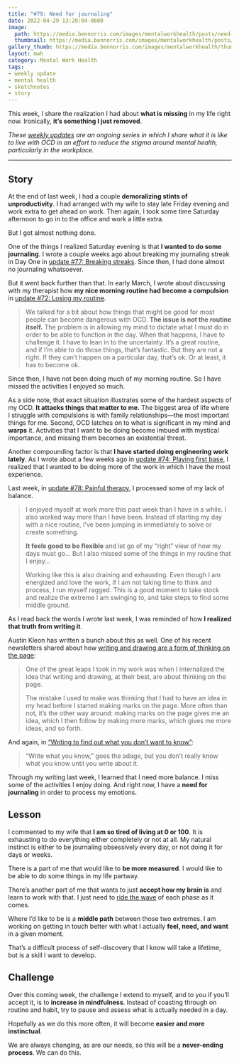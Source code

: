 ```yaml
---
title: "#79: Need for journaling"
date: 2022-04-29 13:20:04-0600
image: 
  path: https://media.bennorris.com/images/mentalworkhealth/posts/need-for-journaling.jpg
  thumbnail: https://media.bennorris.com/images/mentalworkhealth/posts/thumbnails/need-for-journaling.jpg
gallery_thumb: https://media.bennorris.com/images/mentalworkhealth/thumbs/need-for-journaling.jpg
layout: mwh
category: Mental Work Health
tags:
- weekly update
- mental health
- sketchnotes
- story
---
```


This week, I share the realization I had about **what is missing** in my life right now. Ironically, **it’s something I just removed**.

_These [weekly updates](https://bennorris.com/tags/weekly-update/) are an ongoing series in which I share what it is like to live with OCD in an effort to reduce the stigma around mental health, particularly in the workplace._

***

## Story

At the end of last week, I had a couple **demoralizing stints of unproductivity**. I had arranged with my wife to stay late Friday evening and work extra to get ahead on work. Then again, I took some time Saturday afternoon to go in to the office and work a little extra.

But I got almost nothing done.

One of the things I realized Saturday evening is that **I wanted to do some journaling**. I wrote a couple weeks ago about breaking my journaling streak in Day One in [update #77: Breaking streaks](https://bennorris.com/2022/04/15/breaking-streaks). Since then, I had done almost no journaling whatsoever.

But it went back further than that. In early March, I wrote about discussing with my therapist how **my nice morning routine had become a compulsion** in [update #72: Losing my routine](https://bennorris.com/2022/03/12/losing-my-routine).

> We talked for a bit about how things that might be good for most people can become dangerous with OCD. **The issue is not the routine itself.** The problem is in allowing my mind to dictate what I must do in order to be able to function in the day. When that happens, I have to challenge it. I have to lean in to the uncertainty. It’s a great routine, and if I’m able to do those things, that’s fantastic. But they are not a right. If they can’t happen on a particular day, that’s ok. Or at least, it has to become ok.

Since then, I have not been doing much of my morning routine. So I have missed the activities I enjoyed so much.

As a side note, that exact situation illustrates some of the hardest aspects of my OCD. **It attacks things that matter to me.** The biggest area of life where I struggle with compulsions is with family relationships—the most important things for me. Second, OCD latches on to what is significant in my mind and **warps** it. Activities that I want to be doing become imbued with mystical importance, and missing them becomes an existential threat.

Another compounding factor is that **I have started doing engineering work lately**. As I wrote about a few weeks ago in [update #74: Playing first base](https://bennorris.com/2022/03/26/playing-first-base), I realized that I wanted to be doing more of the work in which I have the most experience.

Last week, in [update #78: Painful therapy](https://bennorris.com/2022/04/15/breaking-streaks), I processed some of my lack of balance.

> I enjoyed myself at work more this past week than I have in a while. I also worked way more than I have been. Instead of starting my day with a nice routine, I’ve been jumping in immediately to solve or create something.
> 
> **It feels good to be flexible** and let go of my “right” view of how my days must go… But I also missed some of the things in my routine that I enjoy…
> 
> Working like this is also draining and exhausting. Even though I am energized and love the work, if I am not taking time to think and process, I run myself ragged. This is a good moment to take stock and realize the extreme I am swinging to, and take steps to find some middle ground.

As I read back the words I wrote last week, I was reminded of how **I realized that truth from writing it**.

Austin Kleon has written a bunch about this as well. One of his recent newsletters shared about how [writing and drawing are a form of thinking on the page](https://austinkleon.com/2022/02/08/thinking-on-the-page/):

> One of the great leaps I took in my work was when I internalized the idea that writing and drawing, at their best, are about thinking on the page.
> 
> The mistake I used to make was thinking that I had to have an idea in my head before I started making marks on the page. More often than not, it’s the other way around: making marks on the page gives me an idea, which I then follow by making more marks, which gives me more ideas, and so forth.

And again, in [“Writing to find out what you don’t want to know”](https://austinkleon.com/2019/08/02/writing-to-find-out-what-you-dont-want-to-know/):

> “Write what you know,” goes the adage, but you don’t really know what you know until you write about it.

Through my writing last week, I learned that I need more balance. I miss some of the activities I enjoy doing. And right now, I have a **need for journaling** in order to process my emotions.


## Lesson

I commented to my wife that **I am so tired of living at 0 or 100**. It is exhausting to do everything either completely or not at all. My natural instinct is either to be journaling obsessively every day, or not doing it for days or weeks.

There is a part of me that would like to **be more measured**. I would like to be able to do some things in my life partway.

There’s another part of me that wants to just **accept how my brain is** and learn to work with that. I just need to [ride the wave](https://bennorris.com/2017/11/10/riding-the-wave) of each phase as it comes.

Where I’d like to be is a **middle path** between those two extremes. I am working on getting in touch better with what I actually **feel, need, and want** in a given moment.

That’s a difficult process of self-discovery that I know will take a lifetime, but is a skill I want to develop.


## Challenge

Over this coming week, the challenge I extend to myself, and to you if you’ll accept it, is to **increase in mindfulness**. Instead of coasting through on routine and habit, try to pause and assess what is actually needed in a day.

Hopefully as we do this more often, it will become **easier and more instinctual**.

We are always changing, as are our needs, so this will be a **never-ending process**. We can do this.
